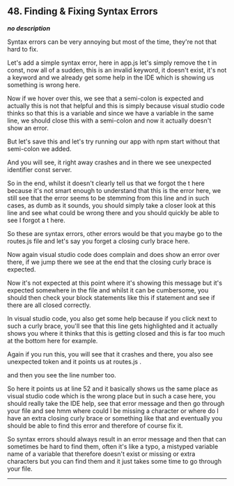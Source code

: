 ## 48. Finding & Fixing Syntax Errors

<strong><em>no description</em></strong>

Syntax errors can be very annoying but most of the time, they're not that hard
to fix. 

Let's add a simple syntax error, here in app.js let's simply remove the t in
const, now all of a sudden, this is an invalid keyword, it doesn't exist, it's
not a keyword and we already get some help in the IDE which is showing us
something is wrong here. 

Now if we hover over this, we see that a semi-colon is expected and actually
this is not that helpful and this is simply because visual studio code thinks so
that this is a variable and since we have a variable in the same line, we should
close this with a semi-colon and now it actually doesn't show an error. 

But let's save this and let's try running our app with npm start without that
semi-colon we added. 

And you will see, it right away crashes and in there we see unexpected
identifier const server. 

So in the end, whilst it doesn't clearly tell us that we forgot the t here
because it's not smart enough to understand that this is the error here, we
still see that the error seems to be stemming from this line and in such cases,
as dumb as it sounds, you should simply take a closer look at this line and see
what could be wrong there and you should quickly be able to see I forgot a t
here. 

So these are syntax errors, other errors would be that you maybe go to the
routes.js file and let's say you forget a closing curly brace here. 

Now again visual studio code does complain and does show an error over there, 
if we jump there we see at the end that the closing curly brace is expected. 

Now it's not expected at this point where it's showing this message but it's
expected somewhere in the file and whilst it can be cumbersome, you should then
check your block statements like this if statement and see if there are all
closed correctly. 

In visual studio code, you also get some help because if you click next to such
a curly brace, you'll see that this line gets highlighted and it actually shows
you where it thinks that this is getting closed and this is far too much at the
bottom here for example. 

Again if you run this, you will see that it crashes and there, you also see
unexpected token and it points us at routes.js . 

and then you see the line number too. 

So here it points us at line 52 and it basically shows us the same place as
visual studio code which is the wrong place but in such a case here, you should
really take the IDE help, see that error message and then go through your file
and see hmm where could I be missing a character or where do I have an extra
closing curly brace or something like that and eventually you should be able to
find this error and therefore of course fix it. 

So syntax errors should always result in an error message and then that can
sometimes be hard to find them, often it's like a typo, a mistyped variable name
of a variable that therefore doesn't exist or missing or extra characters but
you can find them and it just takes some time to go through your file. 

---